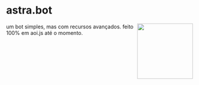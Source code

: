 # astra.bot
<img src="https://cdn.discordapp.com/emojis/1375100907074752604.webp" width="150px" align="right">
um bot simples, mas com recursos avançados.
feito 100% em aoi.js até o momento.
